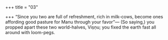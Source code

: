 +++
title = "03"

+++
“Since you two are full of refreshment, rich in milk-cows, become ones  affording good pasture for Manu through your favor”—
(So saying,) you propped apart these two world-halves, Viṣṇu; you fixed  the earth fast all around with loom-pegs.